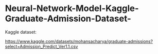 # Neural-Network-Model-Kaggle-Graduate-Admission-Dataset-

Kaggle dataset:

https://www.kaggle.com/datasets/mohansacharya/graduate-admissions?select=Admission_Predict_Ver1.1.csv
